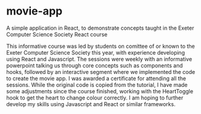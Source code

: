# movie-app
A simple application in React, to demonstrate concepts taught in the Exeter Computer Science Society React course

This informative course was led by students on comittee of or known to the Exeter Computer Science Society this year, with experience developing using React and Javascript. The sessions were weekly with an informative powerpoint talking us through core concepts such as components and hooks, followed by an interactive segment where we implemented the code to create the movie app. I was awarded a certificate for attending all the sessions. While the original code is copied from the tutorial, I have made some adjustments since the course finished, working with the HeartToggle hook to get the heart to change colour correctly. I am hoping to further develop my skills using Javascript and React or similar frameworks.

